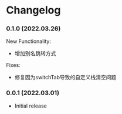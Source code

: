 # Changelog

### 0.1.0 (2022.03.26)
New Functionality:
- 增加别名跳转方式

Fixes:
- 修复因为switchTab导致的自定义栈清空问题

### 0.0.1 (2022.03.01)
- Initial release

